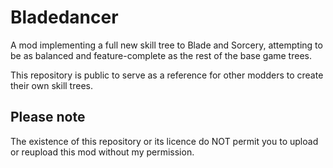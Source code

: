 # Bladedancer

A mod implementing a full new skill tree to Blade and Sorcery, attempting to be as balanced and feature-complete as the rest of the base game trees.

This repository is public to serve as a reference for other modders to create their own skill trees.

## Please note
The existence of this repository or its licence do NOT permit you to upload or reupload this mod without my permission.
